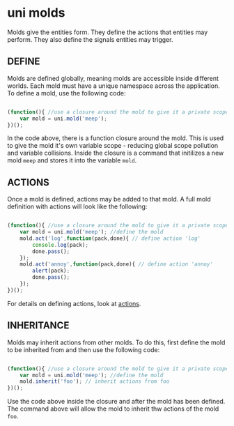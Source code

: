 # uni molds

Molds give the entities form. They define the actions that entities may perform. They also define the signals entities may trigger.

## DEFINE

Molds are defined globally, meaning molds are accessible inside different worlds. Each mold must have a unique namespace across the application. To define a mold, use the following code:

```javascript

(function(){ //use a closure around the mold to give it a private scope
	var mold = uni.mold('meep');
})();

```

In the code above, there is a function closure around the mold. This is used to give the mold it's own variable scope - reducing global scope pollution and variable collisions. Inside the closure is a command that initilizes a new mold `meep` and stores it into the variable `mold`.

## ACTIONS

Once a mold is defined, actions may be added to that mold. A full mold definition with actions will look like the following: 

```javascript

(function(){ //use a closure around the mold to give it a private scope
	var mold = uni.mold('meep'); //define the mold
	mold.act('log',function(pack,done){ // define action 'log'
		console.log(pack);
		done.pass();
	});
	mold.act('annoy',function(pack,done){ // define action 'annoy'
		alert(pack);
		done.pass();
	});
})();

```

For details on defining actions, look at [actions](actions.md).

## INHERITANCE

Molds may inherit actions from other molds. To do this, first define the mold to be inherited from and then use the following code:

```javascript

(function(){ //use a closure around the mold to give it a private scope
	var mold = uni.mold('meep'); //define the mold
	mold.inherit('foo'); // inherit actions from foo
})();

```

Use the code above inside the closure and after the mold has been defined. The command above will allow the mold to inherit thw actions of the mold `foo`.

